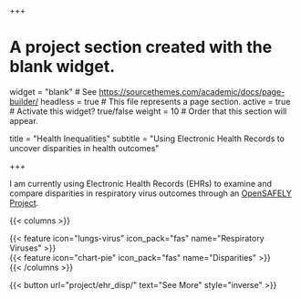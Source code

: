 +++
# A project section created with the blank widget.
widget = "blank"  # See https://sourcethemes.com/academic/docs/page-builder/
headless = true  # This file represents a page section.
active = true # Activate this widget? true/false
weight = 10  # Order that this section will appear.

title = "Health Inequalities"
subtitle = "Using Electronic Health Records to uncover disparities in health outcomes"

+++

I am currently using Electronic Health Records (EHRs) to examine and compare disparities in respiratory virus outcomes through an [OpenSAFELY Project]("https://www.opensafely.org/approved-projects/#project-176").

{{< columns >}}
<div class="col-md-6">
    {{< feature icon="lungs-virus" icon_pack="fas" name="Respiratory Viruses" >}}
</div>
<div class="col-md-6">
    {{< feature icon="chart-pie" icon_pack="fas" name="Disparities" >}}
</div>
{{< /columns >}}

{{< button url="project/ehr_disp/" text="See More" style="inverse" >}}